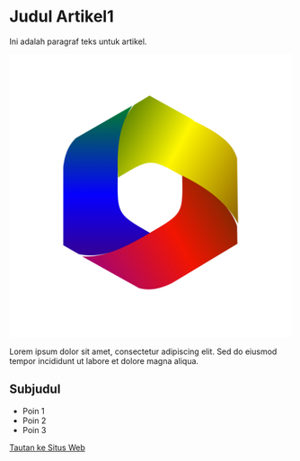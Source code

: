 # Judul Artikel1

Ini adalah paragraf teks untuk artikel.

![Gambar Artikel](articles/foto/gambar.jpg)

Lorem ipsum dolor sit amet, consectetur adipiscing elit. Sed do eiusmod tempor incididunt ut labore et dolore magna aliqua.

## Subjudul

- Poin 1
- Poin 2
- Poin 3

[Tautan ke Situs Web](https://www.example.com)
